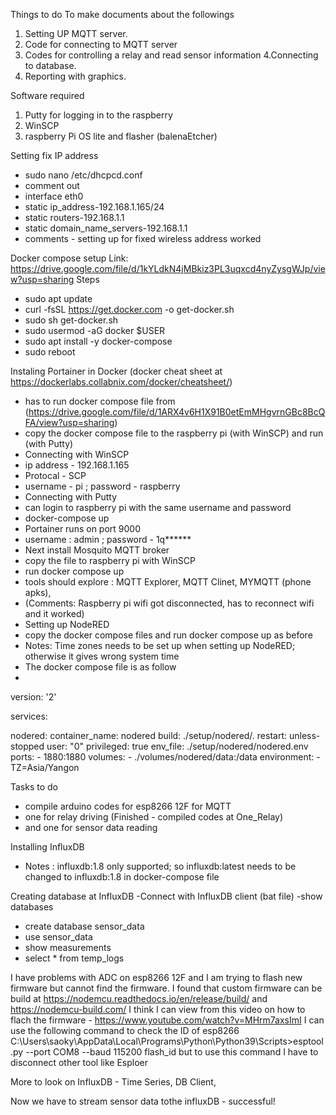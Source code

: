 
Things to do
To make documents about the followings
1. Setting UP MQTT server.
2. Code for connecting to MQTT server
3. Codes for controlling a relay and read sensor information
4.Connecting to database.
5. Reporting with graphics.

Software required
1. Putty for logging in to the raspberry
2. WinSCP
3. raspberry Pi OS lite and flasher (balenaEtcher)

Setting fix IP address 
- sudo nano /etc/dhcpcd.conf
- comment out 
- interface eth0
- static ip_address-192.168.1.165/24
- static routers-192.168.1.1
- static domain_name_servers-192.168.1.1
- comments - setting up for fixed wireless address worked

Docker compose setup
Link: https://drive.google.com/file/d/1kYLdkN4jMBkiz3PL3uqxcd4nyZysgWJp/view?usp=sharing
Steps
- sudo apt update
- curl -fsSL https://get.docker.com -o get-docker.sh
- sudo sh get-docker.sh
- sudo usermod -aG docker $USER
- sudo apt install -y docker-compose
- sudo reboot

Instaling Portainer in Docker (docker cheat sheet at https://dockerlabs.collabnix.com/docker/cheatsheet/)
- has to run docker compose file from (https://drive.google.com/file/d/1ARX4v6H1X91B0etEmMHgvrnGBc8BcQFA/view?usp=sharing)
- copy the docker compose file to the raspberry pi (with WinSCP) and run (with Putty)
- Connecting with WinSCP
- ip address - 192.168.1.165
- Protocal - SCP
- username - pi ; password - raspberry
- Connecting with Putty
- can login to raspberry pi with the same username and password
- docker-compose up
- Portainer runs on port 9000
- username : admin ; password - 1q******
- Next install Mosquito MQTT broker
- copy the file to raspberry pi with WinSCP
- run docker compose up
- tools should explore : MQTT Explorer, MQTT Clinet, MYMQTT (phone apks), 
- (Comments: Raspberry pi wifi got disconnected, has to reconnect wifi and it worked)
- Setting up NodeRED
- copy the docker compose files and run docker compose up as before
- Notes: Time zones needs to be set up when setting up NodeRED; otherwise it gives wrong system time
- The docker compose file is as follow
- 
version: '2'

services:

  nodered:
      container_name: nodered
      build: ./setup/nodered/.
      restart: unless-stopped
      user: "0"
      privileged: true
      env_file: ./setup/nodered/nodered.env
      ports:
        - 1880:1880
      volumes:
        - ./volumes/nodered/data:/data
      environment:
        - TZ=Asia/Yangon
        
Tasks to do
- compile arduino codes for esp8266 12F for MQTT 
- one for relay driving (Finished - compiled codes at One_Relay)
- and one for sensor data reading

Installing InfluxDB
- Notes : influxdb:1.8 only supported; so influxdb:latest needs to be changed to influxdb:1.8 in docker-compose file

Creating database at InfluxDB
-Connect with InfluxDB client (bat file)
-show databases
- create database sensor_data
- use sensor_data
- show measurements
- select * from temp_logs

I have problems with ADC on esp8266 12F and I am trying to flash new firmware but cannot find the firmware.
I found that custom firmware can be build at https://nodemcu.readthedocs.io/en/release/build/ and https://nodemcu-build.com/
I think I can view from this video on how to flach the firmware - https://www.youtube.com/watch?v=MHrm7axsImI
I can use the following command to check the ID of esp8266
C:\Users\saoky\AppData\Local\Programs\Python\Python39\Scripts>esptool.py --port COM8 --baud 115200 flash_id
but to use this command I have to disconnect other tool like Esploer

More to look on InfluxDB - Time Series, DB Client,

Now we have to stream sensor data tothe influxDB - successful!


